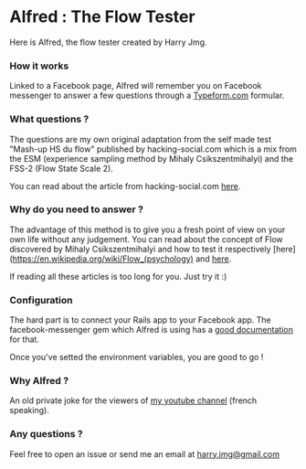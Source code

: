 # Alfred : The Flow Tester

Here is Alfred, the flow tester created by Harry Jmg.

### How it works
Linked to a Facebook page, Alfred will remember you on Facebook messenger to answer a few questions through a [Typeform.com](https://typeform.com) formular.

### What questions ?
The questions are my own original adaptation from the self made test "Mash-up HS du flow" published by hacking-social.com which is a mix from the ESM (experience sampling method by Mihaly Csikszentmihalyi) and the FSS-2 (Flow State Scale 2).

You can read about the article from hacking-social.com [here](https://www.hacking-social.com/2018/09/03/fl1-donner-des-sens-a-la-vie-la-piste-du-flow/).

### Why do you need to answer ?
The advantage of this method is to give you a fresh point of view on your own life without any judgement. You can read about the concept of Flow discovered by Mihaly Csikszentmihalyi and how to test it respectively [here](https://en.wikipedia.org/wiki/Flow_(psychology) and [here](https://en.wikipedia.org/wiki/Experience_sampling_method).

If reading all these articles is too long for you. Just try it :)

### Configuration
The hard part is to connect your Rails app to your Facebook app. The facebook-messenger gem which Alfred is using has a [good documentation](https://github.com/jgorset/facebook-messenger#configuration) for that.

Once you've setted the environment variables, you are good to go !

### Why Alfred ?
An old private joke for the viewers of [my youtube channel](https://www.youtube.com/channel/UC61GK_nOLSJdzAK5hoR2mJA) (french speaking).

### Any questions ?
Feel free to open an issue or send me an email at harry.jmg@gmail.com
